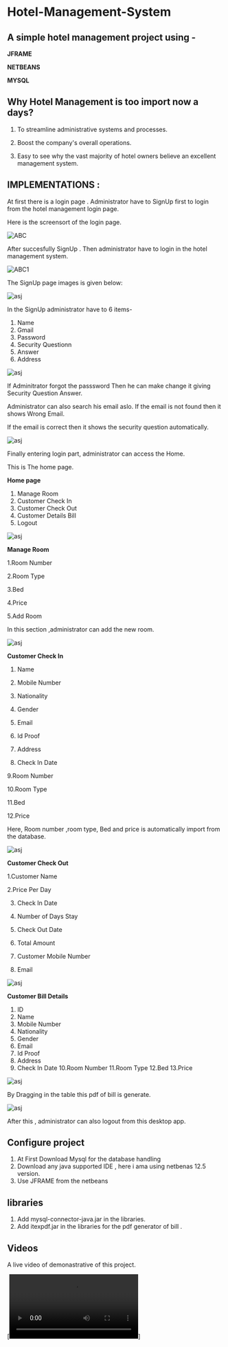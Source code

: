 Hotel-Management-System
===
## A simple hotel management project using  - 
**JFRAME**

**NETBEANS**

**MYSQL**



## Why Hotel Management is too import now a days?


1. To streamline administrative systems and processes.​

2. Boost the company's overall operations.​

3. Easy to see why the vast majority of hotel owners believe an excellent management system.




## IMPLEMENTATIONS :

At first there is a login page . Administrator have to SignUp first to login from the hotel management login page. 

Here is the screensort of the login page.


![ABC](https://github.com/Rakib4442/Hotel-Management-System/blob/main/images/2021-12-14%20(2).png)


After succesfully SignUp . Then administrator have to login in the hotel management system. 


![ABC1](https://github.com/Rakib4442/Hotel-Management-System/blob/main/images/2021-12-14%20(3).png)


The SignUp page images is given below:


![asj](https://github.com/Rakib4442/Hotel-Management-System/blob/main/images/2021-12-14%20(4).png)

In the SignUp administrator have to 6 items-

1. Name
2. Gmail
3. Password
4. Security Questionn
5. Answer
6. Address


![asj](https://github.com/Rakib4442/Hotel-Management-System/blob/main/images/2021-12-14%20(5).png)


If Adminitrator forgot the passsword Then he can make change it giving Security Question Answer.

Administrator can also search his email aslo. If the email is not found then it shows Wrong Email. 

If the email is correct then it shows the security question automatically.



![asj](https://github.com/Rakib4442/Hotel-Management-System/blob/main/images/2021-12-14%20(6).png)



Finally entering login part, administrator can access the Home.

This is The home page.

**Home page**

1. Manage Room
2. Customer Check In
3. Customer Check Out
4. Customer Details Bill
5. Logout




![asj](https://github.com/Rakib4442/Hotel-Management-System/blob/main/images/2021-12-14%20(7).png)




**Manage Room**


 1.Room Number
  
 2.Room Type
 
 3.Bed
 
 4.Price
 
 5.Add Room

In this section ,administrator can add the new room.




![asj](https://github.com/Rakib4442/Hotel-Management-System/blob/main/images/2021-12-14%20(8).png)


**Customer Check In**


1. Name
2. Mobile Number
3. Nationality
4. Gender
5. Email
6. Id Proof
7. Address

8. Check In Date

9.Room Number

10.Room Type

11.Bed

12.Price 


Here, Room number ,room type, Bed and price is automatically import from the database.


![asj](https://github.com/Rakib4442/Hotel-Management-System/blob/main/images/2021-12-14%20(9).png)



**Customer Check Out**


1.Customer Name

2.Price Per Day

3. Check In Date

4. Number of Days Stay

5. Check Out Date

6. Total Amount

7. Customer Mobile Number

8. Email





![asj](https://github.com/Rakib4442/Hotel-Management-System/blob/main/images/2021-12-14%20(11).png)


**Customer Bill Details**



1. ID
2. Name
3. Mobile Number
4. Nationality
5. Gender
6. Email
7. Id Proof
8. Address
9. Check In Date
10.Room Number
11.Room Type
12.Bed
13.Price 




![asj](https://github.com/Rakib4442/Hotel-Management-System/blob/main/images/2021-12-14%20(10).png)



By Dragging in the table this pdf of bill is generate.



![asj](https://github.com/Rakib4442/Hotel-Management-System/blob/main/images/2021-12-14%20(12).png)


After this , administrator can also logout from this desktop app.



## Configure project

1. At First Download Mysql for the database handling
2. Download any java  supported IDE , here i ama using netbenas 12.5 version.
3. Use JFRAME from the netbeans




## libraries 

1. Add mysql-connector-java.jar in the libraries.
2. Add itexpdf.jar in the libraries for the pdf generator of bill .



## Videos 

A live video of demonastrative of this project.





[![Watch the video](https://github.com/Rakib4442/Hotel-Management-System/blob/main/Videos/video1711707861.mp4)]















